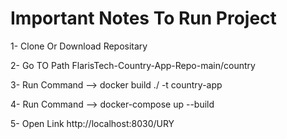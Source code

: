 # Important Notes To Run Project 



1- Clone Or Download Repositary 


2- Go TO Path FlarisTech-Country-App-Repo-main/country


3- Run Command -->  docker build ./ -t country-app


4- Run Command -->  docker-compose up --build


5- Open Link http://localhost:8030/URY
